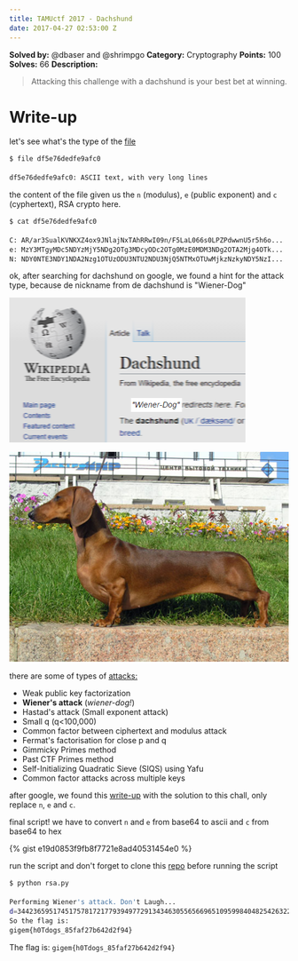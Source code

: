 ```yaml
---
title: TAMUctf 2017 - Dachshund
date: 2017-04-27 02:53:00 Z
---
```


**Solved by:** @dbaser and @shrimpgo
**Category:** Cryptography
**Points:** 100
**Solves:** 66
**Description:**

> Attacking this challenge with a dachshund is your best bet at winning.

# Write-up

let's see what's the type of the [file](https://github.com/dbaser/ctfs/blob/master/TAMUctf-2017/crypto100-dachshund/df5e76dedfe9afc0)

```bash
$ file df5e76dedfe9afc0 

df5e76dedfe9afc0: ASCII text, with very long lines
```    

the content of the file given us the `n` (modulus), `e` (public exponent) and `c` (cyphertext), RSA crypto here.

```bash
$ cat df5e76dedfe9afc0 

C: AR/ar3SualKVNKXZ4ox9JNlajNxTAhRRwI09n/F5LaL066s0LPZPdwwnU5r5h6o...
e: MzY3MTgyMDc5NDYzMjY5NDg2OTg3MDcyODc2OTg0MzE0MDM3NDg2OTA2Mjg4OTk...
N: NDY0NTE3NDY1NDA2Nzg1OTUzODU3NTU2NDU3NjQ5NTMxOTUwMjkzNzkyNDY5NzI...
```    

ok, after searching for dachshund on google, we found a hint for the attack type, because de nickname from de dachshund is "Wiener-Dog" 

![crypto100-dachsund.png](https://raw.githubusercontent.com/dbaser/CTF-Write-ups/master/TAMUctf-2017/crypto100-dachshund/crypto100-dachsund.png)

![dachshund.jpg](https://raw.githubusercontent.com/dbaser/CTF-Write-ups/master/TAMUctf-2017/crypto100-dachshund/dachshund.jpg)

there are some of types of [attacks:](https://github.com/Ganapati/RsaCtfTool)

* Weak public key factorization
* **Wiener's attack** (*wiener-dog!*)
* Hastad's attack (Small exponent attack)
* Small q (q<100,000)
* Common factor between ciphertext and modulus attack
* Fermat's factorisation for close p and q
* Gimmicky Primes method
* Past CTF Primes method
* Self-Initializing Quadratic Sieve (SIQS) using Yafu
* Common factor attacks across multiple keys

after google, we found this [write-up](http://capturetheswag.blogspot.com.br/2015/04/bctf-2015-warmup-crypto-challenge.html) with the solution to this chall, only replace `n`, `e` and `c`.

final script! we have to convert `n` and `e` from base64 to ascii and `c` from base64 to hex

{% gist e19d0853f9fb8f7721e8ad40531454e0 %}

run the script and don't forget to clone this [repo](https://github.com/pablocelayes/rsa-wiener-attack) before running the script

```bash 
$ python rsa.py  

Performing Wiener's attack. Don't Laugh...
d=34423659517451757817217793949772913434630556566965109599840482542632279361311
So the flag is:
gigem{h0Tdogs_85faf27b642d2f94}
```

The flag is: `gigem{h0Tdogs_85faf27b642d2f94}`